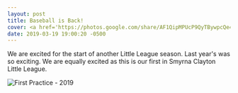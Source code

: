 ```yaml
---
layout: post
title: Baseball is Back!
cover: <a href='https://photos.google.com/share/AF1QipMPUcP9QyTBywpcQe4vSlqxVDadn6E-nolqQ_EKXb1hnh_2dv5h4PVNEoQ-YXb6IA?key=dkVHaXhsN01kMTg3X0h4QWphYW1IYW5ldmhUbUtB&source=ctrlq.org'><img src='https://lh3.googleusercontent.com/9TMMnF_sTNR9PiramG15j7AYEl5FzGfaoXBs0YeyHvmjV5N6-6BWBTWj7dJ5cN1bxBpSPC8ecEVbFAwdPqMuUiwNoWJva7b0YtgghRYn2D8c1pp-FaRgZz5wGudjlvCIeepKLeATZsE=w2400' /></a>
date: 2019-03-19 19:00:20 -0500
---
```

We are excited for the start of another Little League season. Last year's was so exciting. 
We are equally excited as this is our first in Smyrna Clayton Little League.

![First Practice - 2019](https://lh3.googleusercontent.com/9TMMnF_sTNR9PiramG15j7AYEl5FzGfaoXBs0YeyHvmjV5N6-6BWBTWj7dJ5cN1bxBpSPC8ecEVbFAwdPqMuUiwNoWJva7b0YtgghRYn2D8c1pp-FaRgZz5wGudjlvCIeepKLeATZsE=w2400)
